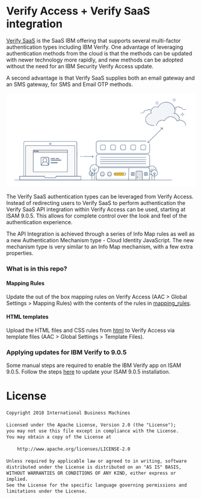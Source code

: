 # Verify Access + Verify SaaS integration
[Verify SaaS](http://www.ibm.com/security/identity-access-management/cloud-identity) is the SaaS IBM offering that supports several multi-factor authentication types including IBM Verify. One advantage of leveraging authentication methods from the cloud is that the methods can be updated with newer technology more rapidly, and new methods can be adopted without the need for an IBM Security Verify Access update.

A second advantage is that Verify SaaS supplies both an email gateway and an SMS gateway, for SMS and Email OTP methods.

![Strong Auth](images/strong_auth.png)

The Verify SaaS authentication types can be leveraged from Verify Access. Instead of redirecting users to Verify SaaS to perform authentication the Verify SaaS API integration within Verify Access can be used, starting at ISAM 9.0.5. This allows for complete control over the look and feel of the authentication experience.

The API Integration is achieved through a series of Info Map rules as well as a new Authentication Mechanism type - Cloud Identity JavaScript. The new mechanism type is very similar to an Info Map mechanism, with a few extra properties.

### What is in this repo?

#### Mapping Rules
Update the out of the box mapping rules on Verify Access (AAC > Global Settings > Mapping Rules) with the contents of the rules in [mapping_rules](/mapping_rules).

#### HTML templates
Upload the HTML files and CSS rules from [html](/html) to Verify Access via template files (AAC > Global Settings > Template Files).

### Applying updates for IBM Verify to 9.0.5

Some manual steps are required to enable the IBM Verify app on ISAM 9.0.5. Follow the steps [here](how_to_update_905.md) to update your ISAM 9.0.5 installation.

# License
```
Copyright 2018 International Business Machines

Licensed under the Apache License, Version 2.0 (the "License");
you may not use this file except in compliance with the License.
You may obtain a copy of the License at

    http://www.apache.org/licenses/LICENSE-2.0

Unless required by applicable law or agreed to in writing, software
distributed under the License is distributed on an "AS IS" BASIS,
WITHOUT WARRANTIES OR CONDITIONS OF ANY KIND, either express or implied.
See the License for the specific language governing permissions and
limitations under the License.
```

